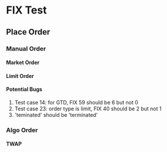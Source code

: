 # FIX Test
## Place Order
### Manual Order
#### Market Order
#### Limit Order

#### Potential Bugs
1. Test case 14: for GTD, FIX 59 should be 6 but not 0
2. Test case 23: order type is limit, FIX 40 should be 2 but not 1
3. 'teminated' should be 'terminated'

### Algo Order
#### TWAP


